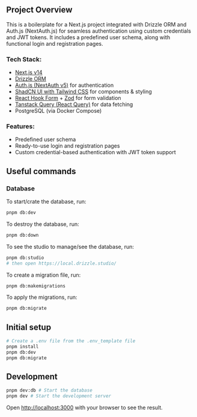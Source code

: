 ## Project Overview

This is a boilerplate for a Next.js project integrated with Drizzle ORM and Auth.js (NextAuth.js) for seamless authentication using custom credentials and JWT tokens. It includes a predefined user schema, along with functional login and registration pages.

### Tech Stack:
- [Next.js v14](https://nextjs.org/docs/14/)
- [Drizzle ORM](https://orm.drizzle.team/)
- [Auth.js (NextAuth v5)](https://authjs.dev/) for authentication
- [ShadCN UI with Tailwind CSS](https://ui.shadcn.com/) for components & styling
- [React Hook Form](https://www.react-hook-form.com/) + [Zod](https://zod.dev/) for form validation
- [Tanstack Query (React Query)](https://tanstack.com/query/latest/) for data fetching
- PostgreSQL (via Docker Compose)

### Features:
- Predefined user schema
- Ready-to-use login and registration pages
- Custom credential-based authentication with JWT token support


## Useful commands
### Database
To start/crate the database, run:
```bash
pnpm db:dev
```
To destroy the database, run:
```bash
pnpm db:down
```
To see the studio to manage/see the database, run:
```bash
pnpm db:studio
# then open https://local.drizzle.studio/
```
To create a migration file, run:
```bash
pnpm db:makemigrations
```
To apply the migrations, run:
```bash
pnpm db:migrate
```

## Initial setup
```bash
# Create a .env file from the .env_template file
pnpm install
pnpm db:dev
pnpm db:migrate
```

## Development
```bash
pnpm dev:db # Start the database
pnpm dev # Start the development server
```

Open [http://localhost:3000](http://localhost:3000) with your browser to see the result.
